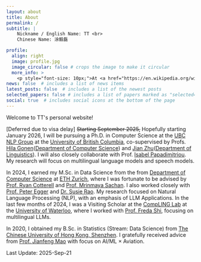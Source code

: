 ```yaml
---
layout: about
title: About
permalink: /
subtitle: |
    Nickname / English Name: TT <br>
    Chinese Name: 涂毅磊

profile:
  align: right
  image: profile.jpg
  image_circular: false # crops the image to make it circular
  more_info: > 
    <p style="font-size: 10px;">At <a href="https://en.wikipedia.org/wiki/Piazzale_Michelangelo">Piazzale Michelangelo</a>, Folrence, Tuscany, Italy.</p>
news: false  # includes a list of news items
latest_posts: false  # includes a list of the newest posts
selected_papers: false # includes a list of papers marked as "selected={true}"
social: true  # includes social icons at the bottom of the page
---
```

Welcome to TT's personal website!

[Deferred due to visa delay] ~~Starting September 2025,~~ Hopefully starting January 2026, I will be pursuing a Ph.D. in Computer Science at the [UBC NLP Group](https://nlp.cs.ubc.ca/) at the [University of British Columbia](https://www.ubc.ca/), co-supervised by Profs. [Hila Gonen](https://gonenhila.github.io/)([Department of Computer Science](https://www.cs.ubc.ca/)) and [Jian Zhu](https://lingjzhu.github.io/)([Department of Linguistics](https://linguistics.ubc.ca/)). I will also closely collaborate with Prof. [Isabel Papadimitriou](https://www.isabelpapad.com/). My research will focus on multilingual language models and speech models.

In 2024, I earned my M.Sc. in Data Science from the from [Department of Computer Science](https://inf.ethz.ch/) at [ETH Zurich](https://ethz.ch/en.html), where I was fortunate to be advised by [Prof. Ryan Cotterell](https://rycolab.io/authors/ryan/) and [Prof. Mrinmaya Sachan](https://lre.inf.ethz.ch/). I also worked closely with [Prof. Peter Egger](https://mtec.ethz.ch/people/person-detail.MTY2NTM0.TGlzdC8xOTE1LC0yMDgyMjgwMDQ4.html) and [Dr. Susie Rao](https://susierao.github.io/about/). My research focused on Natural Language Processing (NLP), with an emphasis of LLM Applications. In the last few months of 2024, I was a Visiting Scholar at the [CompLING Lab](https://compling-wat.com/) at the [University of Waterloo](https://cs.uwaterloo.ca/), where I worked with [Prof. Freda Shi](https://home.ttic.edu/~freda/), focusing on multilingual LLMs. 

In 2020, I obtained my B.Sc. in Statistics (Stream: Data Science) from [The Chinese University of Hong Kong, Shenzhen](https://www.cuhk.edu.cn/en). I gratefully received advice from [Prof. Jianfeng Mao](https://sds.cuhk.edu.cn/en/teacher/268) with focus on AI/ML × Aviation.

Last Update: 2025-Sep-21